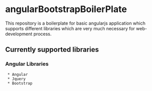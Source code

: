 # angularBootstrapBoilerPlate
This repository is a boilerplate for basic angularjs application which supports different libraries which are very much necessary for web-development process.

## Currently supported libraries


### Angular Libraries

```
 * Angular
 * Jquery
 * Bootstrap
```

